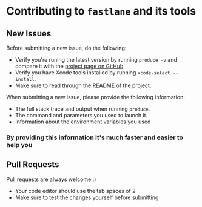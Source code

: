 # Contributing to `fastlane` and its tools

## New Issues

Before submitting a new issue, do the following:

- Verify you're runing the latest version by running `produce -v` and compare it with the [project page on GitHub](https://github.com/KrauseFx/produce).
- Verify you have Xcode tools installed by running `xcode-select --install`.
- Make sure to read through the [README](https://github.com/KrauseFx/produce) of the project.


When submitting a new issue, please provide the following information:

- The full stack trace and output when running `produce`.
- The command and parameters you used to launch it.
- Information about the environment variables you used

### By providing this information it's much faster and easier to help you


## Pull Requests

Pull requests are always welcome :) 

- Your code editor should use the tab spaces of 2
- Make sure to test the changes yourself before submitting